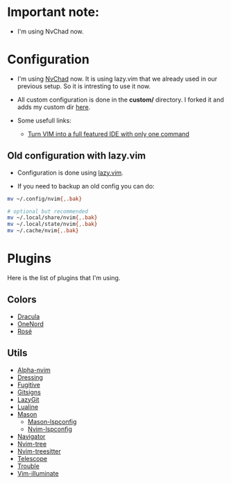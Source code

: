 # Important note:

- I'm using NvChad now. 

# Configuration

- I'm using [NvChad](https://nvchad.com/) now. It is using lazy.vim that we
already used in our previous setup. So it is intresting to use it now. 
- All custom configuration is done in the **custom/** directory. I forked it
and adds my custom dir [here](https://github.com/gthvn1/NvChad).

- Some usefull links:
    - [Turn VIM into a full featured IDE with only one command](https://www.youtube.com/watch?v=Mtgo-nP_r8Y&list=PL05iK6gnYad1sb4iQyqsim_Jc_peZdNXf)

## Old configuration with lazy.vim

- Configuration is done using [lazy.vim](https://github.com/folke/lazy.nvim).

- If you need to backup an old config you can do:
```sh
mv ~/.config/nvim{,.bak}

# optional but recommended
mv ~/.local/share/nvim{,.bak}
mv ~/.local/state/nvim{,.bak}
mv ~/.cache/nvim{,.bak}
```

# Plugins

Here is the list of plugins that I'm using.

## Colors
- [Dracula](https://github.com/dracula/vim)
- [OneNord](https://github.com/rmehri01/onenord.nvim)
- [Rosé](https://github.com/rose-pine/neovim)

## Utils
- [Alpha-nvim](https://github.com/goolord/alpha-nvim)
- [Dressing](https://github.com/stevearc/dressing.nvim)
- [Fugitive](https://github.com/tpope/vim-fugitive)
- [Gitsigns](https://github.com/lewis6991/gitsigns.nvim)
- [LazyGit](https://github.com/kdheepak/lazygit.nvim)
- [Lualine](https://github.com/nvim-lualine/lualine.nvim)
- [Mason](https://github.com/williamboman/mason.nvim)
  - [Mason-lspconfig](https://github.com/williamboman/mason-lspconfig.nvim)
  - [Nvim-lspconfig](https://github.com/neovim/nvim-lspconfig)
- [Navigator](https://github.com/ray-x/navigator.lua)
- [Nvim-tree](https://github.com/nvim-tree/nvim-tree.lua)
- [Nvim-treesitter](https://github.com/nvim-treesitter/nvim-treesitter)
- [Telescope](https://github.com/nvim-telescope/telescope.nvim)
- [Trouble](https://github.com/folke/trouble.nvim)
- [Vim-illuminate](https://github.com/RRethy/vim-illuminate)
